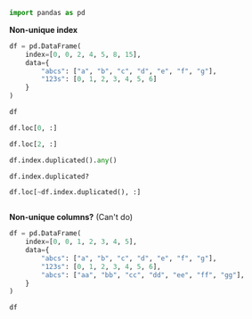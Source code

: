```python
import pandas as pd
```

**Non-unique index**

```python
df = pd.DataFrame(
    index=[0, 0, 2, 4, 5, 8, 15],
    data={
        "abcs": ["a", "b", "c", "d", "e", "f", "g"],
        "123s": [0, 1, 2, 3, 4, 5, 6]
    }
)
```

```python
df
```

```python
df.loc[0, :]
```

```python
df.loc[2, :]
```

```python
df.index.duplicated().any()
```

```python
df.index.duplicated?
```

```python
df.loc[~df.index.duplicated(), :]
```

```python

```

**Non-unique columns?** (Can't do)

```python
df = pd.DataFrame(
    index=[0, 0, 1, 2, 3, 4, 5],
    data={
        "abcs": ["a", "b", "c", "d", "e", "f", "g"],
        "123s": [0, 1, 2, 3, 4, 5, 6],
        "abcs": ["aa", "bb", "cc", "dd", "ee", "ff", "gg"],
    }
)
```

```python
df
```

```python

```


